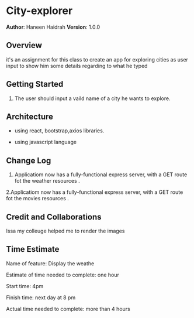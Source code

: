 # City-explorer

**Author**: Haneen Haidrah
**Version**: 1.0.0

## Overview

it's an assignment for this class to create an app for exploring cities as user input to show him some details regarding to what he typed

## Getting Started

1. The user should input a vaild name of a city he wants to explore.

## Architecture

* using react, bootstrap,axios libraries.

* using javascript language

## Change Log

1. Applicatiom now has a fully-functional express server, with a GET route fot the weather resources .

2.Applicatiom now has a fully-functional express server, with a GET route fot the movies resources .

## Credit and Collaborations

Issa my colleuge helped me to render the images

## Time Estimate

Name of feature: Display the weathe

Estimate of time needed to complete: one hour

Start time: 4pm

Finish time: next day at 8 pm

Actual time needed to complete: more than 4 hours
